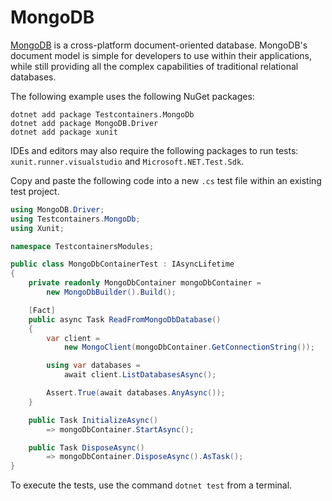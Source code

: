 # MongoDB

[MongoDB](https://www.mongodb.com/what-is-mongodb) is a cross-platform document-oriented database. MongoDB's document model is simple for developers to use within their applications, while still providing all the complex capabilities of traditional relational databases.

The following example uses the following NuGet packages:

```console title="Install the NuGet dependencies"
dotnet add package Testcontainers.MongoDb
dotnet add package MongoDB.Driver
dotnet add package xunit
```

IDEs and editors may also require the following packages to run tests: `xunit.runner.visualstudio` and `Microsoft.NET.Test.Sdk`.

Copy and paste the following code into a new `.cs` test file within an existing test project.

```csharp
using MongoDB.Driver;
using Testcontainers.MongoDb;
using Xunit;

namespace TestcontainersModules;

public class MongoDbContainerTest : IAsyncLifetime
{
    private readonly MongoDbContainer mongoDbContainer =
        new MongoDbBuilder().Build();

    [Fact]
    public async Task ReadFromMongoDbDatabase()
    {
        var client =
            new MongoClient(mongoDbContainer.GetConnectionString());

        using var databases =
            await client.ListDatabasesAsync();

        Assert.True(await databases.AnyAsync());
    }

    public Task InitializeAsync()
        => mongoDbContainer.StartAsync();

    public Task DisposeAsync()
        => mongoDbContainer.DisposeAsync().AsTask();
}
```

To execute the tests, use the command `dotnet test` from a terminal.

[xunit]: https://xunit.net/
